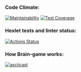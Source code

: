 ### Code Climate:
[![Maintainability](https://api.codeclimate.com/v1/badges/1b7630544f96183d8c54/maintainability)](https://codeclimate.com/github/minami-11/python-project-49/maintainability)
[![Test Coverage](https://api.codeclimate.com/v1/badges/1b7630544f96183d8c54/test_coverage)](https://codeclimate.com/github/minami-11/python-project-49/test_coverage)


### Hexlet tests and linter status:
[![Actions Status](https://github.com/minami-11/python-project-49/workflows/hexlet-check/badge.svg)](https://github.com/minami-11/python-project-49/actions)


### How Brain-game works:
[![asciicast](https://asciinema.org/a/MupM1CsH2CVqbGMV7l5wH0Fnw.svg)](https://asciinema.org/a/MupM1CsH2CVqbGMV7l5wH0Fnw)

